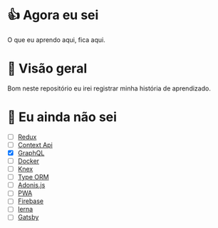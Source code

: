 # 👍 Agora eu sei

O que eu aprendo aqui, fica aqui.

# 🚀 Visão geral

Bom neste repositório eu irei registrar minha história de aprendizado.

# 🤔 Eu ainda não sei

- [ ] [Redux](https://redux.js.org/)
- [ ] [Context Api]()
- [x] [GraphQL](https://graphql.org/)
- [ ] [Docker](https://www.docker.com/)
- [ ] [Knex](http://knexjs.org/)
- [ ] [Type ORM](https://typeorm.io)
- [ ] [Adonis.js](https://adonisjs.com/)
- [ ] [PWA](https://web.dev/progressive-web-apps/)
- [ ] [Firebase](https://firebase.google.com/)
- [ ] [lerna](https://lerna.js.org/)
- [ ] [Gatsby](https://www.gatsbyjs.com/)
